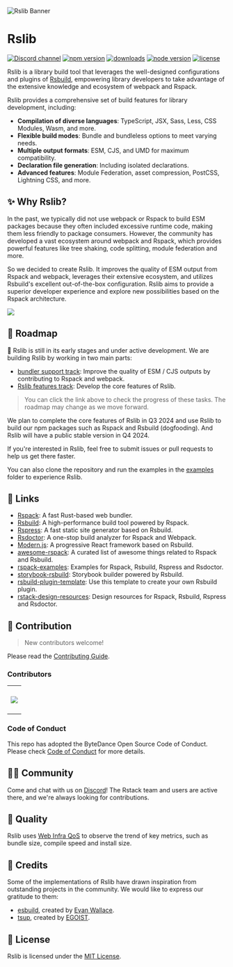 <picture>
  <img alt="Rslib Banner" src="https://assets.rspack.dev/rslib/rslib-banner.png">
</picture>

# Rslib

<p>
  <a href="https://discord.gg/FQfm7VqU"><img src="https://img.shields.io/badge/chat-discord-blue?style=flat-square&logo=discord&colorA=564341&colorB=F8F5FF" alt="Discord channel" /></a>
  <a href="https://npmjs.com/package/@rslib/core?activeTab=readme"><img src="https://img.shields.io/npm/v/@rslib/core?style=flat-square&colorA=564341&colorB=F8F5FF" alt="npm version" /></a>
  <a href="https://npmcharts.com/compare/@rslib/core?minimal=true"><img src="https://img.shields.io/npm/dm/@rslib/core.svg?style=flat-square&colorA=564341&colorB=F8F5FF" alt="downloads" /></a>
  <a href="https://nodejs.org/en/about/previous-releases"><img src="https://img.shields.io/node/v/@rslib/core.svg?style=flat-square&colorA=564341&colorB=F8F5FF" alt="node version"></a>
  <a href="https://github.com/web-infra-dev/rslib/blob/main/LICENSE"><img src="https://img.shields.io/badge/License-MIT-blue.svg?style=flat-square&colorA=564341&colorB=F8F5FF" alt="license" /></a>
</p>

Rslib is a library build tool that leverages the well-designed configurations and plugins of [Rsbuild](https://rsbuild.dev), empowering library developers to take advantage of the extensive knowledge and ecosystem of webpack and Rspack.

Rslib provides a comprehensive set of build features for library development, including:

- **Compilation of diverse languages**: TypeScript, JSX, Sass, Less, CSS Modules, Wasm, and more.
- **Flexible build modes**: Bundle and bundleless options to meet varying needs.
- **Multiple output formats**: ESM, CJS, and UMD for maximum compatibility.
- **Declaration file generation**: Including isolated declarations.
- **Advanced features**: Module Federation, asset compression, PostCSS, Lightning CSS, and more.

## ✨ Why Rslib?

In the past, we typically did not use webpack or Rspack to build ESM packages because they often included excessive runtime code, making them less friendly to package consumers. However, the community has developed a vast ecosystem around webpack and Rspack, which provides powerful features like tree shaking, code splitting, module federation and more.

So we decided to create Rslib. It improves the quality of ESM output from Rspack and webpack, leverages their extensive ecosystem, and utilizes Rsbuild's excellent out-of-the-box configuration. Rslib aims to provide a superior developer experience and explore new possibilities based on the Rspack architecture.

![](https://assets.rspack.dev/rsbuild/assets/rspack-stack-layers.png)

## 📍 Roadmap

🚧 Rslib is still in its early stages and under active development. We are building Rslib by working in two main parts:

- [bundler support track](https://github.com/web-infra-dev/rslib/issues/45): Improve the quality of ESM / CJS outputs by contributing to Rspack and webpack.
- [Rslib features track](https://github.com/web-infra-dev/rslib/issues/46): Develop the core features of Rslib.

> You can click the link above to check the progress of these tasks. The roadmap may change as we move forward.

We plan to complete the core features of Rslib in Q3 2024 and use Rslib to build our npm packages such as Rspack and Rsbuild (dogfooding). And Rslib will have a public stable version in Q4 2024.

If you're interested in Rslib, feel free to submit issues or pull requests to help us get there faster.

You can also clone the repository and run the examples in the [examples](https://github.com/web-infra-dev/rslib/tree/main/examples) folder to experience Rslib.

## 🦀 Links

- [Rspack](https://github.com/web-infra-dev/rspack): A fast Rust-based web bundler.
- [Rsbuild](https://github.com/web-infra-dev/rsbuild): A high-performance build tool powered by Rspack.
- [Rspress](https://github.com/web-infra-dev/rspress): A fast static site generator based on Rsbuild.
- [Rsdoctor](https://github.com/web-infra-dev/rsdoctor): A one-stop build analyzer for Rspack and Webpack.
- [Modern.js](https://github.com/web-infra-dev/modern.js): A progressive React framework based on Rsbuild.
- [awesome-rspack](https://github.com/web-infra-dev/awesome-rspack): A curated list of awesome things related to Rspack and Rsbuild.
- [rspack-examples](https://github.com/rspack-contrib/rspack-examples): Examples for Rspack, Rsbuild, Rspress and Rsdoctor.
- [storybook-rsbuild](https://github.com/rspack-contrib/storybook-rsbuild): Storybook builder powered by Rsbuild.
- [rsbuild-plugin-template](https://github.com/rspack-contrib/rsbuild-plugin-template): Use this template to create your own Rsbuild plugin.
- [rstack-design-resources](https://github.com/rspack-contrib/rstack-design-resources): Design resources for Rspack, Rsbuild, Rspress and Rsdoctor.

## 🤝 Contribution

> New contributors welcome!

Please read the [Contributing Guide](https://github.com/web-infra-dev/rslib/blob/main/CONTRIBUTING.md).

### Contributors

<a href="https://github.com/web-infra-dev/rslib/graphs/contributors" target="_blank">
  <table>
    <tr>
      <th colspan="2">
        <br/>
        <img src="https://contrib.rocks/image?repo=web-infra-dev/rslib&columns=16&max=96"><br/><br/>
      </th>
    </tr>
  </table>
</a>

### Code of Conduct

This repo has adopted the ByteDance Open Source Code of Conduct. Please check [Code of Conduct](./CODE_OF_CONDUCT.md) for more details.

## 🧑‍💻 Community

Come and chat with us on [Discord](https://discord.gg/FQfm7VqU)! The Rstack team and users are active there, and we're always looking for contributions.

## 🌟 Quality

Rslib uses [Web Infra QoS](https://web-infra-qos.netlify.app?product=rslib&metrics=bundle-size) to observe the trend of key metrics, such as bundle size, compile speed and install size.

## 🙏 Credits

Some of the implementations of Rslib have drawn inspiration from outstanding projects in the community. We would like to express our gratitude to them:

- [esbuild](https://github.com/evanw/esbuild), created by [Evan Wallace](https://github.com/evanw).
- [tsup](https://github.com/egoist/tsup), created by [EGOIST](https://github.com/egoist).

## 📖 License

Rslib is licensed under the [MIT License](https://github.com/web-infra-dev/rslib/blob/main/LICENSE).
